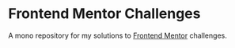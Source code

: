 # Frontend Mentor Challenges

A mono repository for my solutions to [Frontend Mentor](https://www.frontendmentor.io/challenges) challenges.
